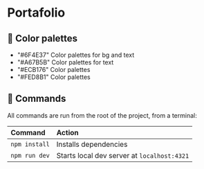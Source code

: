 # Portafolio

## 🚀 Color palettes

* "#6F4E37" Color palettes for bg and text
* "#A67B5B" Color palettes for text
* "#ECB176" Color palettes
* "#FED8B1" Color palettes

## 🧞 Commands

All commands are run from the root of the project, from a terminal:

| Command                   | Action                                           |
| :------------------------ | :----------------------------------------------- |
| `npm install`             | Installs dependencies                            |
| `npm run dev`             | Starts local dev server at `localhost:4321`      |
